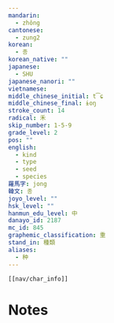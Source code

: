 ```yaml
---
mandarin:
  - zhǒng
cantonese:
  - zung2
korean:
  - 종
korean_native: ""
japanese:
  - SHU
japanese_nanori: ""
vietnamese:
middle_chinese_initial: t͡ɕ
middle_chinese_final: ɨoŋ
stroke_count: 14
radical: 禾
skip_number: 1-5-9
grade_level: 2
pos: ""
english:
  - kind
  - type
  - seed
  - species
羅馬字: jong
韓文: 종
joyo_level: ""
hsk_level: ""
hanmun_edu_level: 中
danayo_id: 2187
mc_id: 845
graphemic_classification: 重
stand_in: 種類
aliases:
  - 种
---
```

```meta-bind-embed
[[nav/char_info]]
```

# Notes
